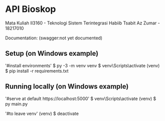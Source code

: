 # API Bioskop
Mata Kuliah II3160 - Teknologi Sistem Terintegrasi
Habiib Tsabit Az Zumar - 18217010

Documentation: (swagger:not yet documented)

## Setup (on Windows example)

'#install environments'
$ py -3 -m venv venv
$ venv\Scripts\activate
(venv) $ pip install -r requirements.txt

## Running locally (on Windows example)

'#serve at default https://localhost:5000'
$ venv\Scripts\activate
(venv) $ py main.py

'#to leave venv'
(venv) $ deactivate
